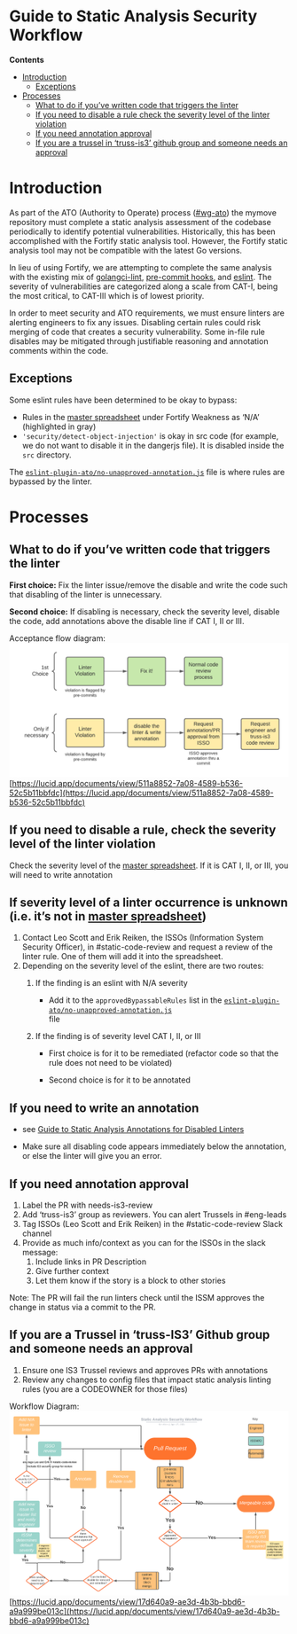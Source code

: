 # Guide to Static Analysis Security Workflow

**Contents**

- [Introduction](#introduction)
  - [Exceptions](#exceptions)
- [Processes](#processes)
  - [What to do if you’ve written code that triggers the linter](#what-to-do-if-youve-written-code-that-triggers-the-linter)
  - [If you need to disable a rule check the severity level of the linter violation](#if-you-need-to-disable-a-rule-check-the-severity-level-of-the-linter-violation)
  - [If you need annotation approval](#if-you-need-annotation-approval)
  - [If you are a trussel in ‘truss-is3’ github group and someone needs an approval](#if-you-are-a-trussel-in-truss-is3-github-group-and-someone-needs-an-approval)

# Introduction

As part of the ATO (Authority to Operate) process ([#wg-ato](https://ustcdp3.slack.com/archives/CP4UNF7H6)) the mymove repository must complete a static analysis assessment of the codebase periodically to identify potential vulnerabilities. Historically, this has been accomplished with the Fortify static analysis tool. However, the Fortify static analysis tool may not be compatible with the latest Go versions.

In lieu of using Fortify, we are attempting to complete the same analysis with the existing mix of [golangci-lint](https://golangci-lint.run/), [pre-commit hooks](https://pre-commit.com/), and [eslint](https://eslint.org/). The severity of vulnerabilities are categorized along a scale from CAT-I, being the most critical, to CAT-III which is of lowest priority.

In order to meet security and ATO requirements, we must ensure linters are alerting engineers to fix any issues. Disabling certain rules could risk merging of code that creates a security vulnerability. Some in-file rule disables may be mitigated through justifiable reasoning and annotation comments within the code.

## Exceptions

Some eslint rules have been determined to be okay to bypass:

- Rules in the [master spreadsheet](https://docs.google.com/spreadsheets/d/1eH5ZYkKv7_c-p_D_y5G5ULdWgI_Zrwg_xL4WbLNZoqw/edit#gid=0) under Fortify Weakness as ‘N/A’ (highlighted in gray)
- `'security/detect-object-injection'` is okay in src code (for example, we do not want to disable it in the dangerjs file). It is disabled inside the `src` directory.

The <code>[eslint-plugin-ato/no-unapproved-annotation.js](https://github.com/transcom/mymove/blob/master/eslint-plugin-ato/no-unapproved-annotation.js)</code> file is where rules are bypassed by the linter.

# Processes

## What to do if you’ve written code that triggers the linter

**First choice:** Fix the linter issue/remove the disable and write the code such that disabling of the linter is unnecessary.

**Second choice:** If disabling is necessary, check the severity level, disable the code, add annotations above the disable line if CAT I, II or III.

Acceptance flow diagram:
![Acceptance flow diagram](/img/static_analysis/approval_flow.png)
[https://lucid.app/documents/view/511a8852-7a08-4589-b536-52c5b11bbfdc](https://lucid.app/documents/view/511a8852-7a08-4589-b536-52c5b11bbfdc)

## If you need to disable a rule, check the severity level of the linter violation

Check the severity level of the [master spreadsheet](https://docs.google.com/spreadsheets/d/1eH5ZYkKv7_c-p_D_y5G5ULdWgI_Zrwg_xL4WbLNZoqw/edit#gid=0). If it is CAT I, II, or III, you will need to write annotation

## If severity level of a linter occurrence is unknown (i.e. it’s not in [master spreadsheet](https://docs.google.com/spreadsheets/d/1eH5ZYkKv7_c-p_D_y5G5ULdWgI_Zrwg_xL4WbLNZoqw/edit#gid=0))

1. Contact Leo Scott and Erik Reiken, the ISSOs (Information System Security Officer), in #static-code-review and request a review of the linter rule. One of them will add it into the spreadsheet.
2. Depending on the severity level of the eslint, there are two routes:
   1. If the finding is an eslint with N/A severity
      - Add it to the `approvedBypassableRules` list in the <code>[eslint-plugin-ato/no-unapproved-annotation.js](https://github.com/transcom/mymove/blob/master/eslint-plugin-ato/no-unapproved-annotation.js) </code>file
   2. If the finding is of severity level CAT I, II, or III

      - First choice is for it to be remediated (refactor code so that the rule does not need to be violated)

      - Second choice is for it to be annotated

## If you need to write an annotation

- see [Guide to Static Analysis Annotations for Disabled Linters](guide-to-static-analysis-annotations-for-disabled-Linters#guide-to-static-analysis-annotations-for-disabled-linters)

- Make sure all disabling code appears immediately below the annotation, or else the linter will give you an error.

## If you need annotation approval

1. Label the PR with needs-is3-review
2. Add ‘truss-is3’ group as reviewers. You can alert Trussels in #eng-leads
3. Tag ISSOs (Leo Scott and Erik Reiken) in the #static-code-review Slack channel
4. Provide as much info/context as you can for the ISSOs in the slack message:
   1. Include links in PR Description
   2. Give further context
   3. Let them know if the story is a block to other stories

Note: The PR will fail the run linters check until the ISSM approves the change in status via a commit to the PR.

## If you are a Trussel in ‘truss-IS3’ Github group and someone needs an approval

1. Ensure one IS3 Trussel reviews and approves PRs with annotations
2. Review any changes to config files that impact static analysis linting rules (you are a CODEOWNER for those files)

Workflow Diagram:
![Workflow diagram](/img/static_analysis/static_analysis_security_workflow.png)
[https://lucid.app/documents/view/17d640a9-ae3d-4b3b-bbd6-a9a999be013c](https://lucid.app/documents/view/17d640a9-ae3d-4b3b-bbd6-a9a999be013c)
